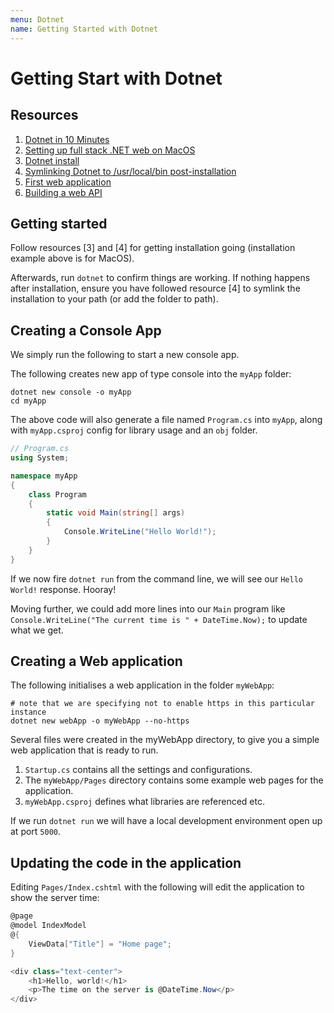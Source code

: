 ```yaml
---
menu: Dotnet
name: Getting Started with Dotnet
---
```


# Getting Start with Dotnet

## Resources

1. [Dotnet in 10 Minutes](https://dotnet.microsoft.com/learn/dotnet/hello-world-tutorial/intro)
2. [Setting up full stack .NET web on MacOS](https://codeburst.io/how-to-set-up-a-modern-full-stack-net-web-development-environment-on-mac-os-542dcd43a564)
3. [Dotnet install](https://dotnet.microsoft.com/download)
4. [Symlinking Dotnet to /usr/local/bin post-installation](https://stackoverflow.com/questions/53030531/dotnet-command-not-found-in-mac)
5. [First web application](https://dotnet.microsoft.com/learn/aspnet/hello-world-tutorial/intro)
6. [Building a web API](https://docs.microsoft.com/en-us/aspnet/core/tutorials/first-web-api?view=aspnetcore-3.1&tabs=visual-studio)

## Getting started

Follow resources [3] and [4] for getting installation going (installation example above is for MacOS).

Afterwards, run `dotnet` to confirm things are working. If nothing happens after installation, ensure you have followed resource [4] to symlink the installation to your path (or add the folder to path).

## Creating a Console App

We simply run the following to start a new console app.

The following creates new app of type console into the `myApp` folder:

```shell
dotnet new console -o myApp
cd myApp
```

The above code will also generate a file named `Program.cs` into `myApp`, along with `myApp.csproj` config for library usage and an `obj` folder.

```csharp
// Program.cs
using System;

namespace myApp
{
    class Program
    {
        static void Main(string[] args)
        {
            Console.WriteLine("Hello World!");
        }
    }
}
```

If we now fire `dotnet run` from the command line, we will see our `Hello World!` response. Hooray!

Moving further, we could add more lines into our `Main` program like `Console.WriteLine("The current time is " + DateTime.Now);` to update what we get.

## Creating a Web application

The following initialises a web application in the folder `myWebApp`:

```shell
# note that we are specifying not to enable https in this particular instance
dotnet new webApp -o myWebApp --no-https
```

Several files were created in the myWebApp directory, to give you a simple web application that is ready to run.

1. `Startup.cs` contains all the settings and configurations.
2. The `myWebApp/Pages` directory contains some example web pages for the application.
3. `myWebApp.csproj` defines what libraries are referenced etc.

If we run `dotnet run` we will have a local development environment open up at port `5000`.

## Updating the code in the application

Editing `Pages/Index.cshtml` with the following will edit the application to show the server time:

```csharp
@page
@model IndexModel
@{
    ViewData["Title"] = "Home page";
}

<div class="text-center">
    <h1>Hello, world!</h1>
    <p>The time on the server is @DateTime.Now</p>
</div>
```
